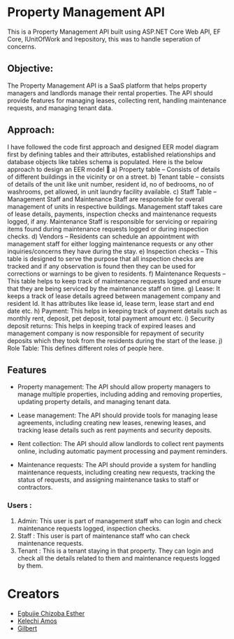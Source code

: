 
# Property Management API
This is a Property Management API built using ASP.NET Core Web API, EF Core, IUnitOfWork and Irepository, this was to handle seperation of concerns.

## Objective: 
The Property Management API is a SaaS platform that helps property managers and landlords manage their rental properties. The API should provide features for managing leases, collecting rent, handling maintenance requests, and managing tenant data.

## Approach: 
I have followed the code first approach and designed EER model diagram first by defining tables and their attributes, established relationships and database objects like tables schema is populated. 
Here is the below approach to design an EER model 
a)	Property table – Consists of details of different buildings in the vicinity or on a street. 
b)	Tenant table – consists of details of the unit like unit number, resident id, no of bedrooms, no of washrooms, pet allowed, in unit laundry facility available.
c)	Staff Table – Management Staff and Maintenance Staff are responsible for overall management of units in respective buildings. Management staff takes care of lease details, payments, inspection checks and maintenance requests logged, if any. Maintenance Staff is responsible for servicing or repairing items found during maintenance requests logged or during inspection checks.
d)	Vendors – Residents can schedule an appointment with management staff for either logging maintenance requests or any other inquiries/concerns they have during the stay.
e)	Inspection checks – This table is designed to serve the purpose that all inspection checks are tracked and if any observation is found then they can be used for corrections or warnings to be given to residents.
f)	Maintenance Requests – This table helps to keep track of maintenance requests logged and ensure that they are being serviced by the maintenance staff on time.
g)	Lease: It keeps a track of lease details agreed between management company and resident Id. It has attributes like lease id, lease term, lease start and end date etc. 
h)	Payment:  This helps in keeping track of payment details such as monthly rent, deposit, pet deposit, total payment amount etc. 
i)	Security deposit returns: This helps in keeping track of expired leases and management company is now responsible for repayment of security deposits which they took from the residents during the start of the lease. 
j)	Role Table: This defines different roles of people here. 

## Features

* Property management: The API should allow property managers to manage multiple properties, including adding and removing properties, updating property details, and managing tenant data.


* Lease management: The API should provide tools for managing lease agreements, including creating new leases, renewing leases, and tracking lease details such as rent payments and security deposits.


* Rent collection: The API should allow landlords to collect rent payments online, including automatic payment processing and payment reminders.


* Maintenance requests: The API should provide a system for handling maintenance requests, including creating new requests, tracking the status of requests, and assigning maintenance tasks to staff or contractors.


### Users :
1)	Admin: This user is part of management staff who can login and check maintenance requests logged, inspection checks. 
2)	Staff : This user is part of maintenance staff who can check maintenance requests.
3)	Tenant : This is a tenant staying in that property. They can login and check all the details related to them and maintenance requests logged by them. 


# Creators
* [Egbujie Chizoba Esther](https://github.com/Chizober)
* [Kelechi Amos](https://github.com/Kellyncodes)
* [Gilbert ](https://github.com/gillb08)
